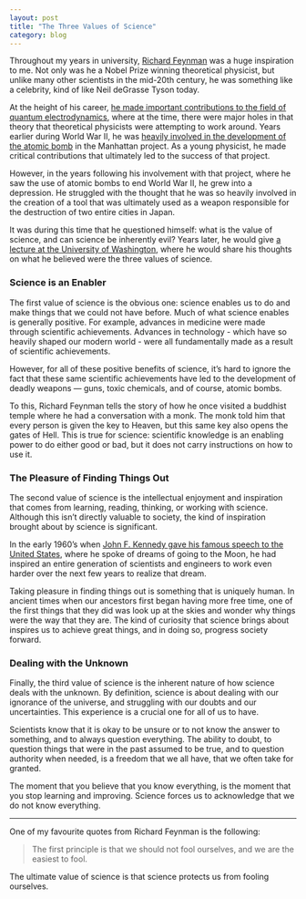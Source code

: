 ```yaml
---
layout: post
title: "The Three Values of Science"
category: blog
---
```


Throughout my years in university, [Richard Feynman](https://en.wikipedia.org/wiki/Richard_Feynman) was a huge inspiration to me. Not only was he a Nobel Prize winning theoretical physicist, but unlike many other scientists in the mid-20th century, he was something like a celebrity, kind of like Neil deGrasse Tyson today.

At the height of his career, [he made important contributions to the field of quantum electrodynamics](https://www.washingtonpost.com/archive/local/1988/02/17/physicist-richard-feynman-69-dies/acfeb971-6ff6-464d-8f31-528b7134a908/), where at the time, there were major holes in that theory that theoretical physicists were attempting to work around. Years earlier during World War II, he was [heavily involved in the development of the atomic bomb](https://en.wikipedia.org/wiki/Surely_You%27re_Joking,_Mr._Feynman!) in the Manhattan project. As a young physicist, he made critical contributions that ultimately led to the success of that project.

However, in the years following his involvement with that project, where he saw the use of atomic bombs to end World War II, he grew into a depression. He struggled with the thought that he was so heavily involved in the creation of a tool that was ultimately used as a weapon responsible for the destruction of two entire cities in Japan.

It was during this time that he questioned himself: what is the value of science, and can science be inherently evil? Years later, he would give [a lecture at the University of Washington](https://en.wikipedia.org/wiki/The_Meaning_of_It_All), where he would share his thoughts on what he believed were the three values of science.

### Science is an Enabler

The first value of science is the obvious one: science enables us to do and make things that we could not have before. Much of what science enables is generally positive. For example, advances in medicine were made through scientific achievements. Advances in technology - which have so heavily shaped our modern world - were all fundamentally made as a result of scientific achievements.

However, for all of these positive benefits of science, it’s hard to ignore the fact that these same scientific achievements have led to the development of deadly weapons — guns, toxic chemicals, and of course, atomic bombs.

To this, Richard Feynman tells the story of how he once visited a buddhist temple where he had a conversation with a monk. The monk told him that every person is given the key to Heaven, but this same key also opens the gates of Hell. This is true for science: scientific knowledge is an enabling power to do either good or bad, but it does not carry instructions on how to use it.

### The Pleasure of Finding Things Out

The second value of science is the intellectual enjoyment and inspiration that comes from learning, reading, thinking, or working with science. Although this isn’t directly valuable to society, the kind of inspiration brought about by science is significant.

In the early 1960’s when [John F. Kennedy gave his famous speech to the United States](https://www.youtube.com/watch?v=QXqlziZV63k), where he spoke of dreams of going to the Moon, he had inspired an entire generation of scientists and engineers to work even harder over the next few years to realize that dream.

Taking pleasure in finding things out is something that is uniquely human. In ancient times when our ancestors first began having more free time, one of the first things that they did was look up at the skies and wonder why things were the way that they are. The kind of curiosity that science brings about inspires us to achieve great things, and in doing so, progress society forward.

### Dealing with the Unknown

Finally, the third value of science is the inherent nature of how science deals with the unknown. By definition, science is about dealing with our ignorance of the universe, and struggling with our doubts and our uncertainties. This experience is a crucial one for all of us to have.

Scientists know that it is okay to be unsure or to not know the answer to something, and to always question everything. The ability to doubt, to question things that were in the past assumed to be true, and to question authority when needed, is a freedom that we all have, that we often take for granted.

The moment that you believe that you know everything, is the moment that you stop learning and improving. Science forces us to acknowledge that we do not know everything.

---

One of my favourite quotes from Richard Feynman is the following:

> The first principle is that we should not fool ourselves, and we are the easiest to fool.

The ultimate value of science is that science protects us from fooling ourselves.
